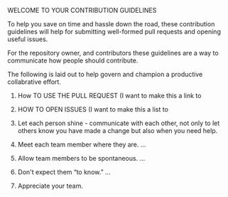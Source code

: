WELCOME TO YOUR 
CONTRIBUTION GUIDELINES


To help you save on time and hassle down the road, 
these contribution guidelines will help for submitting well-formed pull requests and opening useful issues.


For the repository owner, and contributors these guidelines are a way to communicate how people should contribute.

The following is laid out to help govern and champion a productive collabrative effort.

1. How TO USE THE PULL REQUEST (I want to make this a link to 

2. HOW TO OPEN ISSUES (I want to make this a list to 

3. Let each person shine - communicate with each other, not only to let others know you have made a change but also when you need help.

4. Meet each team member where they are. ...

5. Allow team members to be spontaneous. ...

6. Don't expect them “to know.” ...

7. Appreciate your team.
